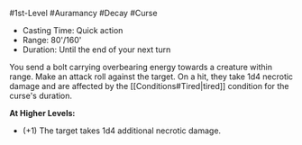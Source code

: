 #1st-Level #Auramancy #Decay #Curse
 
- Casting Time: Quick action
- Range: 80'/160'
- Duration: Until the end of your next turn  

You send a bolt carrying overbearing energy towards a creature within range. Make an attack roll against the target. On a hit, they take 1d4 necrotic damage and are affected by the [[Conditions#Tired|tired]] condition for the curse's duration.
 
**At Higher Levels:** 
* (+1) The target takes 1d4 additional necrotic damage.